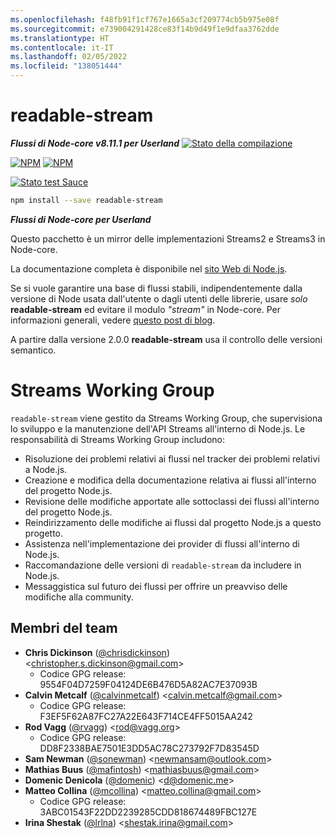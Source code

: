 ```yaml
---
ms.openlocfilehash: f48fb91f1cf767e1665a3cf209774cb5b975e08f
ms.sourcegitcommit: e739004291428ce83f14b9d49f1e9dfaa3762dde
ms.translationtype: HT
ms.contentlocale: it-IT
ms.lasthandoff: 02/05/2022
ms.locfileid: "138051444"
---
```

# <a name="readable-stream"></a>readable-stream

***Flussi di Node-core v8.11.1 per Userland*** [![Stato della compilazione](https://travis-ci.org/nodejs/readable-stream.svg?branch=master)](https://travis-ci.org/nodejs/readable-stream)


[![NPM](https://nodei.co/npm/readable-stream.png?downloads=true&downloadRank=true)](https://nodei.co/npm/readable-stream/)
[![NPM](https://nodei.co/npm-dl/readable-stream.png?&months=6&height=3)](https://nodei.co/npm/readable-stream/)


[![Stato test Sauce](https://saucelabs.com/browser-matrix/readable-stream.svg)](https://saucelabs.com/u/readable-stream)

```bash
npm install --save readable-stream
```

***Flussi di Node-core per Userland***

Questo pacchetto è un mirror delle implementazioni Streams2 e Streams3 in Node-core.

La documentazione completa è disponibile nel [sito Web di Node.js](https://nodejs.org/dist/v8.11.1/docs/api/stream.html).

Se si vuole garantire una base di flussi stabili, indipendentemente dalla versione di Node usata dall'utente o dagli utenti delle librerie, usare *solo* **readable-stream** ed evitare il modulo *"stream"* in Node-core. Per informazioni generali, vedere [questo post di blog](http://r.va.gg/2014/06/why-i-dont-use-nodes-core-stream-module.html).

A partire dalla versione 2.0.0 **readable-stream** usa il controllo delle versioni semantico.

# <a name="streams-working-group"></a>Streams Working Group

`readable-stream` viene gestito da Streams Working Group, che supervisiona lo sviluppo e la manutenzione dell'API Streams all'interno di Node.js. Le responsabilità di Streams Working Group includono:

* Risoluzione dei problemi relativi ai flussi nel tracker dei problemi relativi a Node.js.
* Creazione e modifica della documentazione relativa ai flussi all'interno del progetto Node.js.
* Revisione delle modifiche apportate alle sottoclassi dei flussi all'interno del progetto Node.js.
* Reindirizzamento delle modifiche ai flussi dal progetto Node.js a questo progetto.
* Assistenza nell'implementazione dei provider di flussi all'interno di Node.js.
* Raccomandazione delle versioni di `readable-stream` da includere in Node.js.
* Messaggistica sul futuro dei flussi per offrire un preavviso delle modifiche alla community.

<a name="members"></a>
## <a name="team-members"></a>Membri del team

* **Chris Dickinson** ([@chrisdickinson](https://github.com/chrisdickinson)) &lt;christopher.s.dickinson@gmail.com&gt;
  - Codice GPG release: 9554F04D7259F04124DE6B476D5A82AC7E37093B
* **Calvin Metcalf** ([@calvinmetcalf](https://github.com/calvinmetcalf)) &lt;calvin.metcalf@gmail.com&gt;
  - Codice GPG release: F3EF5F62A87FC27A22E643F714CE4FF5015AA242
* **Rod Vagg** ([@rvagg](https://github.com/rvagg)) &lt;rod@vagg.org&gt;
  - Codice GPG release: DD8F2338BAE7501E3DD5AC78C273792F7D83545D
* **Sam Newman** ([@sonewman](https://github.com/sonewman)) &lt;newmansam@outlook.com&gt;
* **Mathias Buus** ([@mafintosh](https://github.com/mafintosh)) &lt;mathiasbuus@gmail.com&gt;
* **Domenic Denicola** ([@domenic](https://github.com/domenic)) &lt;d@domenic.me&gt;
* **Matteo Collina** ([@mcollina](https://github.com/mcollina)) &lt;matteo.collina@gmail.com&gt;
  - Codice GPG release: 3ABC01543F22DD2239285CDD818674489FBC127E
* **Irina Shestak** ([@lrlna](https://github.com/lrlna)) &lt;shestak.irina@gmail.com&gt;

